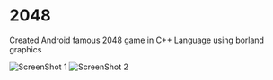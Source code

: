 # 2048
Created Android famous 2048 game in C++ Language using borland graphics


![ScreenShot 1](https://raw.githubusercontent.com/varen1994/2048/master/Screen%20Shot1.png})
![ScreenShot 2](https://raw.githubusercontent.com/varen1994/2048/master/Screen%20Shot2.png})

